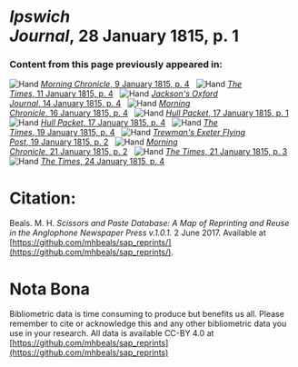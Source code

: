 # *Ipswich Journal*, 28 January 1815, p. 1  
  
### Content from this page previously appeared in:  
![Hand](http://scissorsandpaste.net/wp-content/uploads/2017/06/smallhandpointer.png) [*Morning Chronicle*, 9 January 1815, p. 4](https://mhbeals.github.io/sap_html/Morning-Chronicle/Morning-Chronicle-9-January-1815-p-4)  
![Hand](http://scissorsandpaste.net/wp-content/uploads/2017/06/smallhandpointer.png) [*The Times*, 11 January 1815, p. 4](https://mhbeals.github.io/sap_html/The-Times/The-Times-11-January-1815-p-4)  
![Hand](http://scissorsandpaste.net/wp-content/uploads/2017/06/smallhandpointer.png) [*Jackson's Oxford Journal*, 14 January 1815, p. 4](https://mhbeals.github.io/sap_html/Jackson's-Oxford-Journal/Jackson's-Oxford-Journal-14-January-1815-p-4)  
![Hand](http://scissorsandpaste.net/wp-content/uploads/2017/06/smallhandpointer.png) [*Morning Chronicle*, 16 January 1815, p. 4](https://mhbeals.github.io/sap_html/Morning-Chronicle/Morning-Chronicle-16-January-1815-p-4)  
![Hand](http://scissorsandpaste.net/wp-content/uploads/2017/06/smallhandpointer.png) [*Hull Packet*, 17 January 1815, p. 1](https://mhbeals.github.io/sap_html/Hull-Packet/Hull-Packet-17-January-1815-p-1)  
![Hand](http://scissorsandpaste.net/wp-content/uploads/2017/06/smallhandpointer.png) [*Hull Packet*, 17 January 1815, p. 4](https://mhbeals.github.io/sap_html/Hull-Packet/Hull-Packet-17-January-1815-p-4)  
![Hand](http://scissorsandpaste.net/wp-content/uploads/2017/06/smallhandpointer.png) [*The Times*, 19 January 1815, p. 4](https://mhbeals.github.io/sap_html/The-Times/The-Times-19-January-1815-p-4)  
![Hand](http://scissorsandpaste.net/wp-content/uploads/2017/06/smallhandpointer.png) [*Trewman's Exeter Flying Post*, 19 January 1815, p. 2](https://mhbeals.github.io/sap_html/Trewman's-Exeter-Flying-Post/Trewman's-Exeter-Flying-Post-19-January-1815-p-2)  
![Hand](http://scissorsandpaste.net/wp-content/uploads/2017/06/smallhandpointer.png) [*Morning Chronicle*, 21 January 1815, p. 2](https://mhbeals.github.io/sap_html/Morning-Chronicle/Morning-Chronicle-21-January-1815-p-2)  
![Hand](http://scissorsandpaste.net/wp-content/uploads/2017/06/smallhandpointer.png) [*The Times*, 21 January 1815, p. 3](https://mhbeals.github.io/sap_html/The-Times/The-Times-21-January-1815-p-3)  
![Hand](http://scissorsandpaste.net/wp-content/uploads/2017/06/smallhandpointer.png) [*The Times*, 24 January 1815, p. 4](https://mhbeals.github.io/sap_html/The-Times/The-Times-24-January-1815-p-4)  


# Citation: 

Beals. M. H. *Scissors and Paste Database: A Map of Reprinting and Reuse in the Anglophone Newspaper Press v.1.0.1.* 2 June 2017. Available at [https://github.com/mhbeals/sap_reprints/](https://github.com/mhbeals/sap_reprints/). 

# Nota Bona

Bibliometric data is time consuming to produce but benefits us all. Please remember to cite or acknowledge this and any other bibliometric data you use in your research. All data is available CC-BY 4.0 at [https://github.com/mhbeals/sap_reprints](https://github.com/mhbeals/sap_reprints)